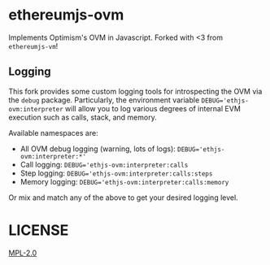 # ethereumjs-ovm

Implements Optimism's OVM in Javascript. Forked with <3 from `ethereumjs-vm`!

## Logging

This fork provides some custom logging tools for introspecting the OVM via the `debug` package. Particularly, the environment variable `DEBUG='ethjs-ovm:interpreter` will allow you to log various degrees of internal EVM execution such as calls, stack, and memory.

Available namespaces are:

- All OVM debug logging (warning, lots of logs): `DEBUG='ethjs-ovm:interpreter:*'`
- Call logging: `DEBUG='ethjs-ovm:interpreter:calls`
- Step logging: `DEBUG='ethjs-ovm:interpreter:calls:steps`
- Memory logging: `DEBUG='ethjs-ovm:interpreter:calls:memory`

Or mix and match any of the above to get your desired logging level.

# LICENSE

[MPL-2.0](https://www.mozilla.org/MPL/2.0/)
